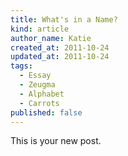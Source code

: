 ```yaml
---
title: What's in a Name?
kind: article
author_name: Katie
created_at: 2011-10-24
updated_at: 2011-10-24
tags: 
  - Essay
  - Zeugma
  - Alphabet
  - Carrots
published: false
---
```

This is your new post.
